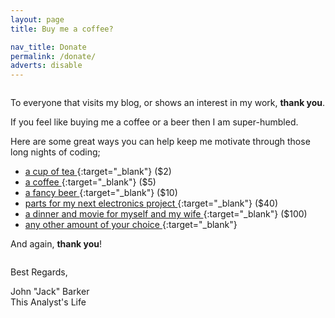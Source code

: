 ```yaml
---
layout: page
title: Buy me a coffee?

nav_title: Donate
permalink: /donate/
adverts: disable
---
```

<div class="container">

<div class="row">
<div class="column" markdown="1">

To everyone that visits my blog, or shows an interest in my work, **thank you**.

If you feel like buying me a coffee or a beer then I am super-humbled.

Here are some great ways you can help keep me motivate through those long nights of coding;
- [a cup of tea                                 ](//paypal.me/JackBarkerBlog/2){:target="_blank"} ($2)
- [a coffee                                     ](//paypal.me/JackBarkerBlog/5){:target="_blank"} ($5)
- [a fancy beer                                 ](//paypal.me/JackBarkerBlog/10){:target="_blank"} ($10)
- [parts for my next electronics project        ](//paypal.me/JackBarkerBlog/40){:target="_blank"} ($40)
- [a dinner and movie for myself and my wife    ](//paypal.me/JackBarkerBlog/100){:target="_blank"} ($100)
- [any other amount of your choice              ](//paypal.me/JackBarkerBlog/){:target="_blank"}

And again, **thank you**!

</div><!--end column-->
</div><!--end row-->
<div class="row">
<div class="column">

Best Regards,
<div class="signature">
    John "Jack" Barker<br />
    This Analyst&apos;s Life
</div>

</div><!--end column-->
</div><!--end row-->

</div><!--end container-->
